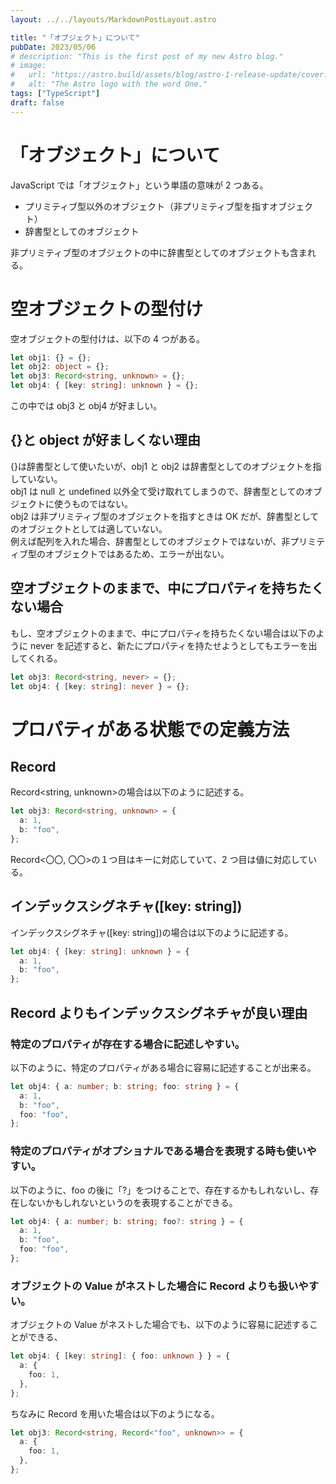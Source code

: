 ```yaml
---
layout: ../../layouts/MarkdownPostLayout.astro

title: "「オブジェクト」について"
pubDate: 2023/05/06
# description: "This is the first post of my new Astro blog."
# image:
#   url: "https://astro.build/assets/blog/astro-1-release-update/cover.jpeg"
#   alt: "The Astro logo with the word One."
tags: ["TypeScript"]
draft: false
---
```


# 「オブジェクト」について

JavaScript では「オブジェクト」という単語の意味が 2 つある。

- プリミティブ型以外のオブジェクト（非プリミティブ型を指すオブジェクト）
- 辞書型としてのオブジェクト

非プリミティブ型のオブジェクトの中に辞書型としてのオブジェクトも含まれる。

# 空オブジェクトの型付け

空オブジェクトの型付けは、以下の 4 つがある。

```ts
let obj1: {} = {};
let obj2: object = {};
let obj3: Record<string, unknown> = {};
let obj4: { [key: string]: unknown } = {};
```

この中では obj3 と obj4 が好ましい。

## {}と object が好ましくない理由

{}は辞書型として使いたいが、obj1 と obj2 は辞書型としてのオブジェクトを指していない。  
obj1 は null と undefined 以外全て受け取れてしまうので、辞書型としてのオブジェクトに使うものではない。  
obj2 は非プリミティブ型のオブジェクトを指すときは OK だが、辞書型としてのオブジェクトとしては適していない。  
例えば配列を入れた場合、辞書型としてのオブジェクトではないが、非プリミティブ型のオブジェクトではあるため、エラーが出ない。

## 空オブジェクトのままで、中にプロパティを持ちたくない場合

もし、空オブジェクトのままで、中にプロパティを持ちたくない場合は以下のように never を記述すると、新たにプロパティを持たせようとしてもエラーを出してくれる。

```ts
let obj3: Record<string, never> = {};
let obj4: { [key: string]: never } = {};
```

# プロパティがある状態での定義方法

## Record

Record<string, unknown>の場合は以下のように記述する。

```ts
let obj3: Record<string, unknown> = {
  a: 1,
  b: "foo",
};
```

Record<〇〇, 〇〇>の１つ目はキーに対応していて、2 つ目は値に対応している。

## インデックスシグネチャ([key: string])

インデックスシグネチャ([key: string])の場合は以下のように記述する。

```ts
let obj4: { [key: string]: unknown } = {
  a: 1,
  b: "foo",
};
```

## Record よりもインデックスシグネチャが良い理由

### 特定のプロパティが存在する場合に記述しやすい。

以下のように、特定のプロパティがある場合に容易に記述することが出来る。

```ts
let obj4: { a: number; b: string; foo: string } = {
  a: 1,
  b: "foo",
  foo: "foo",
};
```

### 特定のプロパティがオプショナルである場合を表現する時も使いやすい。

以下のように、foo の後に「?」をつけることで、存在するかもしれないし、存在しないかもしれないというのを表現することができる。

```ts
let obj4: { a: number; b: string; foo?: string } = {
  a: 1,
  b: "foo",
  foo: "foo",
};
```

### オブジェクトの Value がネストした場合に Record よりも扱いやすい。

オブジェクトの Value がネストした場合でも、以下のように容易に記述することができる、

```ts
let obj4: { [key: string]: { foo: unknown } } = {
  a: {
    foo: 1,
  },
};
```

ちなみに Record を用いた場合は以下のようになる。

```ts
let obj3: Record<string, Record<"foo", unknown>> = {
  a: {
    foo: 1,
  },
};
```
